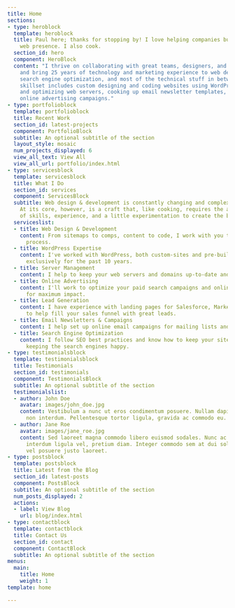 ```yaml
---
title: Home
sections:
- type: heroblock
  template: heroblock
  title: Paul here; thanks for stopping by! I love helping companies build a dynamic
    web presence. I also cook.
  section_id: hero
  component: HeroBlock
  content: "I thrive on collaborating with great teams, designers, and business owners
    and bring 25 years of technology and marketing experience to web design, development,
    search engine optimization, and most of the technical stuff in between. \n\nMy
    skillset includes custom designing and coding websites using WordPress, prepping
    and optimizing web servers, cooking up email newsletter templates, and baking
    online advertising campaigns."
- type: portfolioblock
  template: portfolioblock
  title: Recent Work
  section_id: latest-projects
  component: PortfolioBlock
  subtitle: An optional subtitle of the section
  layout_style: mosaic
  num_projects_displayed: 6
  view_all_text: View All
  view_all_url: portfolio/index.html
- type: servicesblock
  template: servicesblock
  title: What I Do
  section_id: services
  component: ServicesBlock
  subtitle: Web design & development is constantly changing and complex industry.
    At its core, however, is a craft that, like cooking, requires the application
    of skills, experience, and a little experimentation to create the best dishes.
  serviceslist:
  - title: Web Design & Development
    content: From sitemaps to comps, content to code, I work with you through the
      process.
  - title: WordPress Expertise
    content: I've worked with WordPress, both custom-sites and pre-built themes, almost
      exclusively for the past 10 years.
  - title: Server Management
    content: I help to keep your web servers and domains up-to-date and speedy.
  - title: Online Advertising
    content: I'll work to optimize your paid search campaigns and online listings
      for maximum impact.
  - title: Lead Generation
    content: I have experience with landing pages for Salesforce, Marketo, and Hubspot
      to help fill your sales funnel with great leads.
  - title: Email Newsletters & Campaigns
    content: I help set up online email campaigns for mailing lists and lead generation.
  - title: Search Engine Optimization
    content: I follow SEO best practices and know how to keep your site fast and crawlable,
      keeping the search engines happy.
- type: testimonialsblock
  template: testimonialsblock
  title: Testimonials
  section_id: testimonials
  component: TestimonialsBlock
  subtitle: An optional subtitle of the section
  testimonialslist:
  - author: John Doe
    avatar: images/john_doe.jpg
    content: Vestibulum a nunc ut eros condimentum posuere. Nullam dapibus quis nunc
      non interdum. Pellentesque tortor ligula, gravida ac commodo eu.
  - author: Jane Roe
    avatar: images/jane_roe.jpg
    content: Sed laoreet magna commodo libero euismod sodales. Nunc ac libero convallis,
      interdum ligula vel, pretium diam. Integer commodo sem at dui sollicitudin,
      vel posuere justo laoreet.
- type: postsblock
  template: postsblock
  title: Latest from the Blog
  section_id: latest-posts
  component: PostsBlock
  subtitle: An optional subtitle of the section
  num_posts_displayed: 2
  actions:
  - label: View Blog
    url: blog/index.html
- type: contactblock
  template: contactblock
  title: Contact Us
  section_id: contact
  component: ContactBlock
  subtitle: An optional subtitle of the section
menus:
  main:
    title: Home
    weight: 1
template: home

---
```

